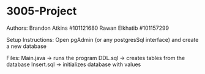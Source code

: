 # 3005-Project
Authors:
Brandon Atkins #101121680
Rawan Elkhatib #101157299

Setup Instructions:
Open pgAdmin (or any postgresSql interface) and create a new database 

Files:
Main.java -> runs the program
DDL.sql -> creates tables from the database
Insert.sql -> initializes database with values 



